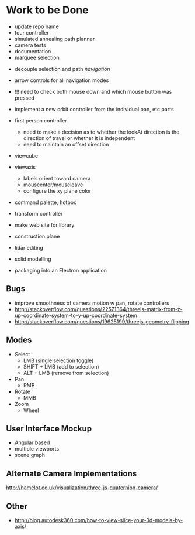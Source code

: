 Work to be Done
===============

* update repo name
* tour controller
* simulated annealing path planner
* camera tests
* documentation
* marquee selection
- decouple selection and path _navigation_
- arrow controls for all navigation modes
- !!! need to check both mouse down and which mouse button was pressed

- implement a new orbit controller from the individual pan, etc parts
- first person controller
  - need to make a decision as to whether the lookAt direction is the direction of travel or whether it is independent
  - need to maintain an offset direction 
- viewcube
- viewaxis
  - labels orient toward camera
  - mouseenter/mouseleave
  - configure the xy plane color
- command palette, hotbox
- transform controller
- make web site for library
- construction plane
- lidar editing
- solid modelling
- packaging into an Electron application
  
## Bugs

 - improve smoothness of camera motion w pan, rotate controllers
 - http://stackoverflow.com/questions/22571364/threejs-matrix-from-z-up-coordinate-system-to-y-up-coordinate-system
 - http://stackoverflow.com/questions/19625199/threejs-geometry-flipping


## Modes

- Select
    - LMB (single selection toggle)
    - SHIFT + LMB (add to selection)
    - ALT + LMB (remove from selection)
- Pan
    - RMB
- Rotate
    - MMB
- Zoom
    - Wheel


User Interface Mockup
---------------------

 - Angular based
 - multiple viewports
 - scene graph


Alternate Camera Implementations
--------------------------------

http://hamelot.co.uk/visualization/three-js-quaternion-camera/


Other
-----

* http://blog.autodesk360.com/how-to-view-slice-your-3d-models-by-axis/
